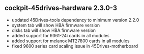## cockpit-45drives-hardware 2.3.0-3

* updated 45Drives-tools dependency to minimum version 2.2.0
* system tab will show HBA firmware version
* disks tab will show HBA firmware version
* added support for 9361-24i cards in all modules
* added support for melanox MT27800 cards in all modules
* fixed 9600 series card scaling issue in 45Drives-motherboard